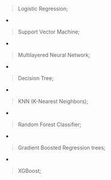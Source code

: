 
 > Logistic Regression;
 -
 > Support Vector Machine;
 -
 > Multilayered Neural Network;
 -
 > Decision Tree;
 -
 > KNN (K-Nearest Neighbors);
 -
 > Random Forest Classifier;
 -
 > Gradient Boosted Regression trees;
 -
 > XGBoost;
